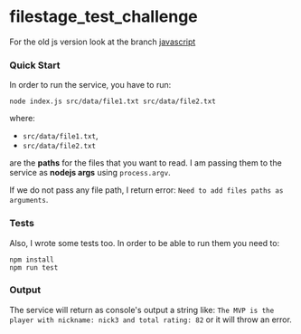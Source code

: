 # filestage_test_challenge

For the old js version look at the branch [javascript](https://github.com/eldimious/filestage_test_challenge/tree/javascript)

### Quick Start ###

In order to run the service, you have to run: 

```shell
node index.js src/data/file1.txt src/data/file2.txt
```

where:
- `src/data/file1.txt`, 
- `src/data/file2.txt` 

are the **paths** for the files that you want to read. I am passing them to the service as **nodejs args** using `process.argv`.

If we do not pass any file path, I return error: `Need to add files paths as arguments`.

### Tests ###

Also, I wrote some tests too. In order to be able to run them you need to: 

```shell
npm install
npm run test
```

### Output ###

The service will return as console's output a string like: `The MVP is the player with nickname: nick3 and total rating: 82` or it will throw an error.
